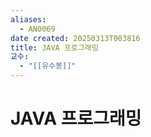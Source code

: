 ```yaml
---
aliases:
  - AN0069
date created: 20250313T003816
title: JAVA 프로그래밍
교수:
  - "[[유수봉]]"
---
```


# JAVA 프로그래밍
